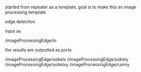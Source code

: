 started from repeater as a template, goal is to make this an image processing template

edge detection

input as 

/imageProcessingEdge/in

the results are outputted as ports

/imageProcessingEdge/sobelx
/imageProcessingEdge/sobely
/imageProcessingEdge/sobelxy
/imageProcessingEdge/canny